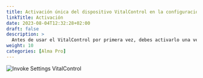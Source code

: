 ```yaml
---
title: Activación única del dispositivo VitalControl en la configuración del alimentador automático
linkTitle: Activación
date: 2023-08-04T12:32:28+02:00
draft: false
description: >
  Antes de usar el VitalControl por primera vez, debes activarlo una vez en la configuración del alimentador Alma Pro.
weight: 10
categories: [Alma Pro]
---
```


![Invoke Settings VitalControl](../images/open-settings-vitalcontrol.png "Invocar menú de configuración VitalControl")
